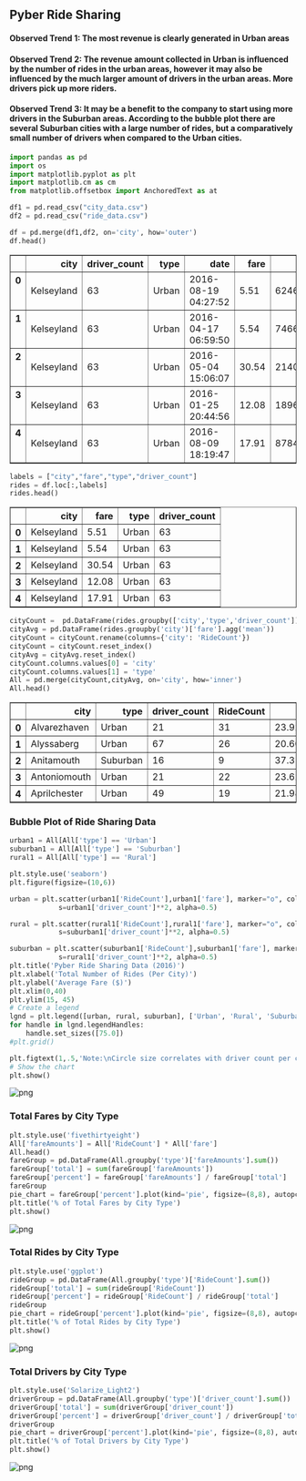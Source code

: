 
## Pyber Ride Sharing

#### Observed Trend 1:  The most revenue is clearly generated in Urban areas
#### Observed Trend 2:  The revenue amount collected in Urban is influenced by the number of rides in the urban areas, however it may also be influenced by the much larger amount of drivers in the urban areas.  More drivers pick up more riders.
#### Observed Trend 3:  It may be a benefit to the company to start using more drivers in the Suburban areas.  According to the bubble plot there are several Suburban cities with a large number of rides, but a comparatively small number of drivers when compared to the Urban cities.


```python
import pandas as pd
import os
import matplotlib.pyplot as plt
import matplotlib.cm as cm
from matplotlib.offsetbox import AnchoredText as at
```


```python
df1 = pd.read_csv("city_data.csv")
df2 = pd.read_csv("ride_data.csv")
```


```python
df = pd.merge(df1,df2, on='city', how='outer')
df.head()
```




<div>
<style>
    .dataframe thead tr:only-child th {
        text-align: right;
    }

    .dataframe thead th {
        text-align: left;
    }

    .dataframe tbody tr th {
        vertical-align: top;
    }
</style>
<table border="1" class="dataframe">
  <thead>
    <tr style="text-align: right;">
      <th></th>
      <th>city</th>
      <th>driver_count</th>
      <th>type</th>
      <th>date</th>
      <th>fare</th>
      <th>ride_id</th>
    </tr>
  </thead>
  <tbody>
    <tr>
      <th>0</th>
      <td>Kelseyland</td>
      <td>63</td>
      <td>Urban</td>
      <td>2016-08-19 04:27:52</td>
      <td>5.51</td>
      <td>6246006544795</td>
    </tr>
    <tr>
      <th>1</th>
      <td>Kelseyland</td>
      <td>63</td>
      <td>Urban</td>
      <td>2016-04-17 06:59:50</td>
      <td>5.54</td>
      <td>7466473222333</td>
    </tr>
    <tr>
      <th>2</th>
      <td>Kelseyland</td>
      <td>63</td>
      <td>Urban</td>
      <td>2016-05-04 15:06:07</td>
      <td>30.54</td>
      <td>2140501382736</td>
    </tr>
    <tr>
      <th>3</th>
      <td>Kelseyland</td>
      <td>63</td>
      <td>Urban</td>
      <td>2016-01-25 20:44:56</td>
      <td>12.08</td>
      <td>1896987891309</td>
    </tr>
    <tr>
      <th>4</th>
      <td>Kelseyland</td>
      <td>63</td>
      <td>Urban</td>
      <td>2016-08-09 18:19:47</td>
      <td>17.91</td>
      <td>8784212854829</td>
    </tr>
  </tbody>
</table>
</div>




```python
labels = ["city","fare","type","driver_count"]
rides = df.loc[:,labels]
rides.head()

```




<div>
<style>
    .dataframe thead tr:only-child th {
        text-align: right;
    }

    .dataframe thead th {
        text-align: left;
    }

    .dataframe tbody tr th {
        vertical-align: top;
    }
</style>
<table border="1" class="dataframe">
  <thead>
    <tr style="text-align: right;">
      <th></th>
      <th>city</th>
      <th>fare</th>
      <th>type</th>
      <th>driver_count</th>
    </tr>
  </thead>
  <tbody>
    <tr>
      <th>0</th>
      <td>Kelseyland</td>
      <td>5.51</td>
      <td>Urban</td>
      <td>63</td>
    </tr>
    <tr>
      <th>1</th>
      <td>Kelseyland</td>
      <td>5.54</td>
      <td>Urban</td>
      <td>63</td>
    </tr>
    <tr>
      <th>2</th>
      <td>Kelseyland</td>
      <td>30.54</td>
      <td>Urban</td>
      <td>63</td>
    </tr>
    <tr>
      <th>3</th>
      <td>Kelseyland</td>
      <td>12.08</td>
      <td>Urban</td>
      <td>63</td>
    </tr>
    <tr>
      <th>4</th>
      <td>Kelseyland</td>
      <td>17.91</td>
      <td>Urban</td>
      <td>63</td>
    </tr>
  </tbody>
</table>
</div>




```python
cityCount =  pd.DataFrame(rides.groupby(['city','type','driver_count'])['city'].agg('count'))
cityAvg = pd.DataFrame(rides.groupby('city')['fare'].agg('mean'))
cityCount = cityCount.rename(columns={'city': 'RideCount'})
cityCount = cityCount.reset_index()
cityAvg = cityAvg.reset_index()
cityCount.columns.values[0] = 'city'
cityCount.columns.values[1] = 'type'
All = pd.merge(cityCount,cityAvg, on='city', how='inner')
All.head()
```




<div>
<style>
    .dataframe thead tr:only-child th {
        text-align: right;
    }

    .dataframe thead th {
        text-align: left;
    }

    .dataframe tbody tr th {
        vertical-align: top;
    }
</style>
<table border="1" class="dataframe">
  <thead>
    <tr style="text-align: right;">
      <th></th>
      <th>city</th>
      <th>type</th>
      <th>driver_count</th>
      <th>RideCount</th>
      <th>fare</th>
    </tr>
  </thead>
  <tbody>
    <tr>
      <th>0</th>
      <td>Alvarezhaven</td>
      <td>Urban</td>
      <td>21</td>
      <td>31</td>
      <td>23.928710</td>
    </tr>
    <tr>
      <th>1</th>
      <td>Alyssaberg</td>
      <td>Urban</td>
      <td>67</td>
      <td>26</td>
      <td>20.609615</td>
    </tr>
    <tr>
      <th>2</th>
      <td>Anitamouth</td>
      <td>Suburban</td>
      <td>16</td>
      <td>9</td>
      <td>37.315556</td>
    </tr>
    <tr>
      <th>3</th>
      <td>Antoniomouth</td>
      <td>Urban</td>
      <td>21</td>
      <td>22</td>
      <td>23.625000</td>
    </tr>
    <tr>
      <th>4</th>
      <td>Aprilchester</td>
      <td>Urban</td>
      <td>49</td>
      <td>19</td>
      <td>21.981579</td>
    </tr>
  </tbody>
</table>
</div>



### Bubble Plot of Ride Sharing Data


```python
urban1 = All[All['type'] == 'Urban']
suburban1 = All[All['type'] == 'Suburban']
rural1 = All[All['type'] == 'Rural']
```


```python
plt.style.use('seaborn')
plt.figure(figsize=(10,6))

urban = plt.scatter(urban1['RideCount'],urban1['fare'], marker="o", color='red', edgecolors="black",
            s=urban1['driver_count']**2, alpha=0.5)

rural = plt.scatter(rural1['RideCount'],rural1['fare'], marker="o", color='green', edgecolors="black",
            s=suburban1['driver_count']**2, alpha=0.5)

suburban = plt.scatter(suburban1['RideCount'],suburban1['fare'], marker="o", color='blue', edgecolors="black",
            s=rural1['driver_count']**2, alpha=0.5)
plt.title('Pyber Ride Sharing Data (2016)')
plt.xlabel('Total Number of Rides (Per City)')
plt.ylabel('Average Fare ($)')
plt.xlim(0,40)
plt.ylim(15, 45)
# Create a legend
lgnd = plt.legend([urban, rural, suburban], ['Urban', 'Rural', 'Suburban'], loc='best',title='City Types')
for handle in lgnd.legendHandles:
    handle.set_sizes([75.0])
#plt.grid()

plt.figtext(1,.5,'Note:\nCircle size correlates with driver count per city.')
# Show the chart
plt.show()
```


![png](output_9_0.png)


### Total Fares by City Type


```python
plt.style.use('fivethirtyeight')
All['fareAmounts'] = All['RideCount'] * All['fare']
All.head()
fareGroup = pd.DataFrame(All.groupby('type')['fareAmounts'].sum())
fareGroup['total'] = sum(fareGroup['fareAmounts'])
fareGroup['percent'] = fareGroup['fareAmounts'] / fareGroup['total']
fareGroup
pie_chart = fareGroup['percent'].plot(kind='pie', figsize=(8,8), autopct='%1.f%%')
plt.title('% of Total Fares by City Type')
plt.show()
```


![png](output_11_0.png)


### Total Rides by City Type


```python
plt.style.use('ggplot')
rideGroup = pd.DataFrame(All.groupby('type')['RideCount'].sum())
rideGroup['total'] = sum(rideGroup['RideCount'])
rideGroup['percent'] = rideGroup['RideCount'] / rideGroup['total']
rideGroup
pie_chart = rideGroup['percent'].plot(kind='pie', figsize=(8,8), autopct='%1.f%%')
plt.title('% of Total Rides by City Type')
plt.show()
```


![png](output_13_0.png)


### Total Drivers by City Type


```python
plt.style.use('Solarize_Light2')
driverGroup = pd.DataFrame(All.groupby('type')['driver_count'].sum())
driverGroup['total'] = sum(driverGroup['driver_count'])
driverGroup['percent'] = driverGroup['driver_count'] / driverGroup['total']
driverGroup
pie_chart = driverGroup['percent'].plot(kind='pie', figsize=(8,8), autopct='%1.f%%')
plt.title('% of Total Drivers by City Type')
plt.show()
```


![png](output_15_0.png)

